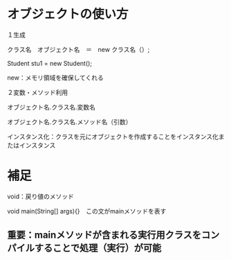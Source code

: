 # オブジェクトの使い方

１生成

クラス名　オブジェクト名　＝　new クラス名（）;

Student stu1 = new Student();

new：メモリ領域を確保してくれる

２変数・メソッド利用

オブジェクト名.クラス名.変数名

オブジェクト名.クラス名.メソッド名（引数）


インスタンス化：クラスを元にオブジェクトを作成することをインスタンス化またはインスタンス

# 補足

void：戻り値のメソッド

void main(String[] args){}　この文がmainメソッドを表す

## 重要：mainメソッドが含まれる実行用クラスをコンパイルすることで処理（実行）が可能
